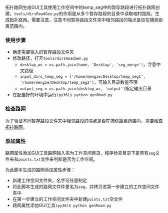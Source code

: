 拓扑路网生成GUI工具使用工作空间中的temp_seg中的暂存路段进行拓扑路网创建。`tools/dirsRoadGen.py`的作用是从多个暂存路段的目录中读取咱村路段，生成拓扑路网。需要注意，注意不同暂存路段文件夹中相邻路段的端点是否在捕获距离范围内。

### 使用步骤
- 确定需要输入的暂存路段文件夹
- 修改路径，打开`tools/dirsRoadGen.py`
    - `desktop_ws = os.path.join(home, 'Desktop', 'seg_merge')`，注意中文路径
    - `input_dirs_temp_seg = ['/home/mengze/Desktop/temp_seg1', '/home/mengze/Desktop/temp_seg2']`，可输入目录数量不限
    - `output_seg = os.path.join(desktop_ws, 'output')`指定输出目录
- 在配置好的环境中运行`(py36)$ python genRoad.py`

### 检查路网
为了验证不同暂存路段文件夹中相邻路段的端点是否在捕获距离范围内，需要[检查拓扑路网](./show_link.md)。

### 添加属性
路网属性添加GUI工具路网输入需为工作空间目录，程序检查目录下是否有`seg`文件夹和`points.txt`文件来判断是否为工作空间。

为此脚本生成的路网添加属性步骤：
- 新建工作空间文件夹，名字可任意制定
- 将此脚本生成的路网文件件更名为`seg`，并拷贝进第一步建立的工作空间文件夹中
- 在第一步建立的工作空间文件夹中新建`points.txt`空文件
- 路网属性添加GUI工具`(py36)$ python genRoad.py`

